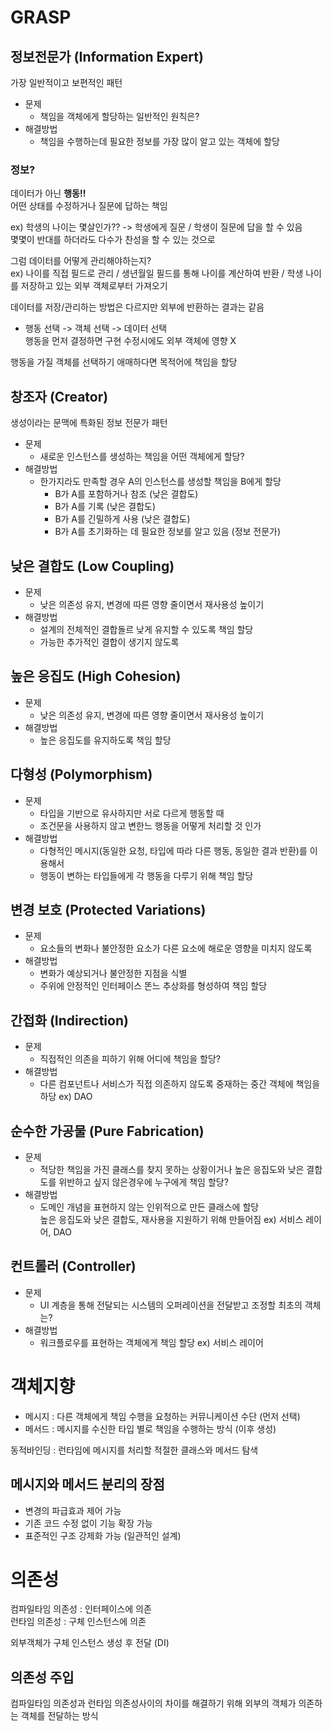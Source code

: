 # GRASP

## 정보전문가 (Information Expert)
가장 일반적이고 보편적인 패턴

- 문제
  - 책임을 객체에게 할당하는 일반적인 원칙은?
- 해결방법
  - 책임을 수행하는데 필요한 정보를 가장 많이 알고 있는 객체에 할당

### 정보?
데이터가 아닌 **행동!!**<br>
어떤 상태를 수정하거나 질문에 답하는 책임

ex) 학생의 나이는 몇살인가?? -> 학생에게 질문 / 학생이 질문에 답을 할 수 있음<br>
몇몇이 반대를 하더라도 다수가 찬성을 할 수 있는 것으로

그럼 데이터를 어떻게 관리해야하는지?<br>
ex) 나이를 직접 필드로 관리 / 생년월일 필드를 통해 나이를 계산하여 반환 / 학생 나이를 저장하고 있는 외부 객체로부터 가져오기

데이터를 저장/관리하는 방법은 다르지만 외부에 반환하는 결과는 같음

* 행동 선택 -> 객체 선택 -> 데이터 선택<br>
행동을 먼저 결정하면 구현 수정시에도 외부 객체에 영향 X

행동을 가질 객체를 선택하기 애매하다면 목적어에 책임을 할당

## 창조자 (Creator)
생성이라는 문맥에 특화된 정보 전문가 패턴

- 문제
  - 새로운 인스턴스를 생성하는 책임을 어떤 객체에게 할당?
- 해결방법
  - 한가지라도 만족할 경우 A의 인스턴스를 생성할 책임을 B에게 할당
    - B가 A를 포함하거나 참조 (낮은 결합도)
    - B가 A를 기록 (낮은 결합도)
    - B가 A를 긴밀하게 사용 (낮은 결합도)
    - B가 A를 초기화하는 데 필요한 정보를 알고 있음 (정보 전문가)

## 낮은 결합도 (Low Coupling)
- 문제
  - 낮은 의존성 유지, 변경에 따른 영향 줄이면서 재사용성 높이기
- 해결방법
  - 설계의 전체적인 결합돌르 낮게 유지할 수 있도록 책임 할당
  - 가능한 추가적인 결합이 생기지 않도록

## 높은 응집도 (High Cohesion)
- 문제
  - 낮은 의존성 유지, 변경에 따른 영향 줄이면서 재사용성 높이기
- 해결방법
  - 높은 응집도를 유지하도록 책임 할당 

## 다형성 (Polymorphism)
- 문제
  - 타입을 기반으로 유사하지만 서로 다르게 행동할 때
  - 조건문을 사용하지 않고 변한느 행동을 어떻게 처리할 것 인가
- 해결방법
  - 다형적인 메시지(동일한 요청, 타입에 따라 다른 행동, 동일한 결과 반환)를 이용해서 
  - 행동이 변하는 타입들에게 각 행동을 다루기 위해 책임 할당

## 변경 보호 (Protected Variations)
- 문제
  - 요소들의 변화나 불안정한 요소가 다른 요소에 해로운 영향을 미치지 않도록
- 해결방법
  - 변화가 예상되거나 불안정한 지점을 식별
  - 주위에 안정적인 인터페이스 똔느 추상화를 형성하여 책임 할당

## 간접화 (Indirection)
- 문제
  - 직접적인 의존을 피하기 위해 어디에 책임을 할당?
- 해결방법
  - 다른 컴포넌트나 서비스가 직접 의존하지 않도록 중재하는 중간 객체에 책임을 하당
ex) DAO

## 순수한 가공물 (Pure Fabrication)
- 문제
  - 적당한 책임을 가진 클래스를 찾지 못하는 상황이거나 높은 응집도와 낮은 결합도를 위반하고 싶지 않은경우에 누구에게 책임 할당?
- 해결방법
  - 도메인 개념을 표현하지 않는 인위적으로 만든 클래스에 할당<br>
    높은 응집도와 낮은 결합도, 재사용을 지원하기 위해 만들어짐
ex) 서비스 레이어, DAO

## 컨트롤러 (Controller)
- 문제
  - UI 계층을 통해 전달되는 시스템의 오퍼레이션을 전달받고 조정할 최초의 객체는?
- 해결방법
  - 워크플로우를 표현하는 객체에게 책임 할당
ex) 서비스 레이어
 
# 객체지향
- 메시지 : 다른 객체에게 책임 수행을 요청하는 커뮤니케이션 수단 (먼저 선택)
- 메서드 : 메시지를 수신한 타입 별로 책임을 수행하는 방식 (이후 생성)

동적바인딩 : 런타임에 메시지를 처리할 적절한 클래스와 메서드 탐색

## 메시지와 메서드 분리의 장점
- 변경의 파급효과 제어 가능
- 기존 코드 수정 없이 기능 확장 가능
- 표준적인 구조 강제화 가능 (일관적인 설계)

# 의존성
컴파일타임 의존성 : 인터페이스에 의존<br>
런타임 의존성 : 구체 인스턴스에 의존

외부객체가 구체 인스턴스 생성 후 전달 (DI)

## 의존성 주입
컴파일타임 의존성과 런타임 의존성사이의 차이를 해결하기 위해 외부의 객체가 의존하는 객체를 전달하는 방식
